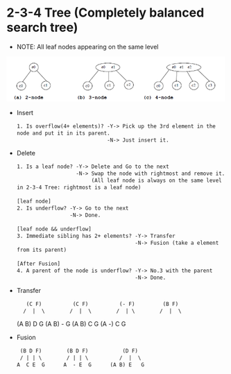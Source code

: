 # 2-3-4 Tree (Completely balanced search tree)

* NOTE: All leaf nodes appearing on the same level

![2-3-4TreeNodes](/images/2-3-4TreeNodes.png)

* Insert
      
      1. Is overflow(4+ elements)? -Y-> Pick up the 3rd element in the node and put it in its parent.
                                   -N-> Just insert it.

* Delete

      1. Is a leaf node? -Y-> Delete and Go to the next  
                         -N-> Swap the node with rightmost and remove it. 
                              (All leaf node is always on the same level in 2-3-4 Tree: rightmost is a leaf node) 
      
      [leaf node]
      2. Is underflow? -Y-> Go to the next 
                       -N-> Done.
      
      [leaf node && underflow]
      3. Immediate sibling has 2+ elements? -Y-> Transfer 
                                            -N-> Fusion (take a element from its parent)
                                            
      [After Fusion]
      4. A parent of the node is underflow? -Y-> No.3 with the parent
                                            -N-> Done.
                                            
* Transfer

         (C F)          (C F)          (- F)         (B F)              
        /  |  \        /  |  \        /  | \        /  |  \
     (A B) D   G    (A B) -   G    (A B) C  G    (A -) C   G 
      
* Fusion

       (B D F)        (B D F)           (D F)
       / | | \        / | | \          /  |  \
      A  C E  G      A  - E  G      (A B) E   G
      
      

